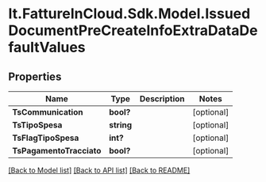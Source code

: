 # It.FattureInCloud.Sdk.Model.IssuedDocumentPreCreateInfoExtraDataDefaultValues

## Properties

Name | Type | Description | Notes
------------ | ------------- | ------------- | -------------
**TsCommunication** | **bool?** |  | [optional] 
**TsTipoSpesa** | **string** |  | [optional] 
**TsFlagTipoSpesa** | **int?** |  | [optional] 
**TsPagamentoTracciato** | **bool?** |  | [optional] 

[[Back to Model list]](../README.md#documentation-for-models) [[Back to API list]](../README.md#documentation-for-api-endpoints) [[Back to README]](../README.md)

